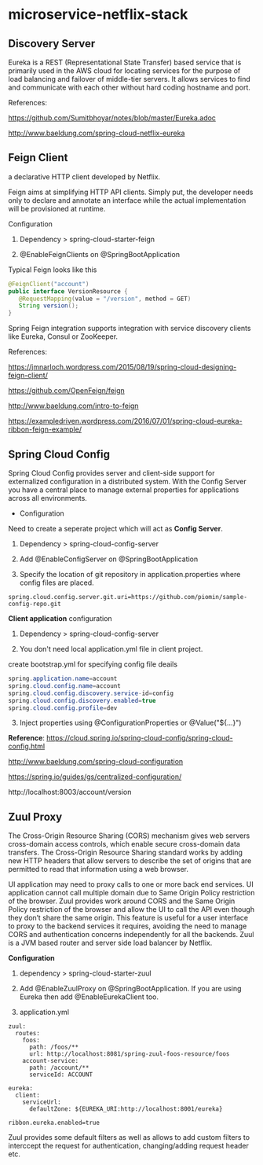 microservice-netflix-stack
============================

**Discovery Server**
--------------------

Eureka is a REST (Representational State Transfer) based service that is primarily used in the AWS cloud for locating services for the purpose of load balancing and failover of middle-tier servers. It allows services to find and communicate with each other without hard coding hostname and port. 

References: 

https://github.com/Sumitbhoyar/notes/blob/master/Eureka.adoc

http://www.baeldung.com/spring-cloud-netflix-eureka

**Feign Client**
----------------

a declarative HTTP client developed by Netflix.

Feign aims at simplifying HTTP API clients. Simply put, the developer needs only to declare and annotate an interface while the actual implementation will be provisioned at runtime.

Configuration

1. Dependency > spring-cloud-starter-feign

2. @EnableFeignClients on @SpringBootApplication


Typical Feign looks like this
 ```java
@FeignClient("account")
public interface VersionResource {
    @RequestMapping(value = "/version", method = GET)
    String version();
}
 ```
 
Spring Feign integration supports integration with service discovery clients like Eureka, Consul or ZooKeeper.

References:

https://jmnarloch.wordpress.com/2015/08/19/spring-cloud-designing-feign-client/

https://github.com/OpenFeign/feign

http://www.baeldung.com/intro-to-feign

https://exampledriven.wordpress.com/2016/07/01/spring-cloud-eureka-ribbon-feign-example/


**Spring Cloud Config**
-----------------------

Spring Cloud Config provides server and client-side support for externalized configuration in a distributed system. With the Config Server you have a central place to manage external properties for applications across all environments. 

- Configuration

Need to create a seperate project which will act as **Config Server**.

1. Dependency > spring-cloud-config-server

2. Add @EnableConfigServer on @SpringBootApplication

3. Specify the location of git repository in application.properties where config files are placed.

```
spring.cloud.config.server.git.uri=https://github.com/piomin/sample-config-repo.git
```

**Client application** configuration

1. Dependency > spring-cloud-config-server

2. You don't need local application.yml file in client project.

create bootstrap.yml for specifying config file deails

```java
spring.application.name=account
spring.cloud.config.name=account
spring.cloud.config.discovery.service-id=config
spring.cloud.config.discovery.enabled=true
spring.cloud.config.profile=dev
```

3. Inject properties using @ConfigurationProperties or @Value("${…}")

**Reference**: 
https://cloud.spring.io/spring-cloud-config/spring-cloud-config.html

http://www.baeldung.com/spring-cloud-configuration

https://spring.io/guides/gs/centralized-configuration/

http://localhost:8003/account/version

**Zuul Proxy**
--------------

The Cross-Origin Resource Sharing (CORS) mechanism gives web servers cross-domain access controls, which enable secure cross-domain data transfers. The Cross-Origin Resource Sharing standard works by adding new HTTP headers that allow servers to describe the set of origins that are permitted to read that information using a web browser.

UI application may need to proxy calls to one or more back end services. UI application cannot call multiple domain due to Same Origin Policy restriction of the browser.
Zuul provides work around CORS and the Same Origin Policy restriction of the browser and allow the UI to call the API even though they don’t share the same origin. 
This feature is useful for a user interface to proxy to the backend services it requires, avoiding the need to manage CORS and authentication concerns independently for all the backends.
Zuul is a JVM based router and server side load balancer by Netflix.

**Configuration**

1. dependency > spring-cloud-starter-zuul

2. Add @EnableZuulProxy on @SpringBootApplication. If you are using Eureka then add @EnableEurekaClient too.

3. application.yml
```
zuul:
  routes:
    foos:
      path: /foos/**
      url: http://localhost:8081/spring-zuul-foos-resource/foos
    account-service:
      path: /account/**
      serviceId: ACCOUNT
      
eureka:
  client:
    serviceUrl:
      defaultZone: ${EUREKA_URI:http://localhost:8001/eureka}
      
ribbon.eureka.enabled=true
```

Zuul provides some default filters as well as allows to add custom filters to interccept the request for authentication, changing/adding request header etc.



